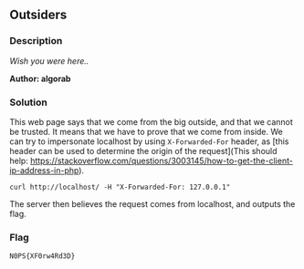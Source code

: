 ## Outsiders

### Description

*Wish you were here..*  

**Author: algorab**

### Solution

This web page says that we come from the big outside, and that we cannot be trusted. It means that we have to prove that we come from inside.
We can try to impersonate localhost by using `X-Forwarded-For` header, as [this header can be used to determine the origin of the request](This should help: https://stackoverflow.com/questions/3003145/how-to-get-the-client-ip-address-in-php).

```
curl http://localhost/ -H "X-Forwarded-For: 127.0.0.1"
```

The server then believes the request comes from localhost, and outputs the flag.

### Flag

`N0PS{XF0rw4Rd3D}`